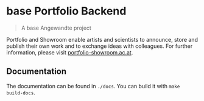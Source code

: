 # base Portfolio Backend

> A base Angewandte project

Portfolio and Showroom enable artists and scientists to announce, store and publish their own work and to exchange ideas
with colleagues. For further information, please visit [portfolio-showroom.ac.at](https://portfolio-showroom.ac.at/).

## Documentation

The documentation can be found in `./docs`. You can build it with `make build-docs`.

